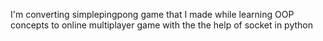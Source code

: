 I'm converting simplepingpong game that I made while learning OOP concepts to online multiplayer game with the the help of socket in python
